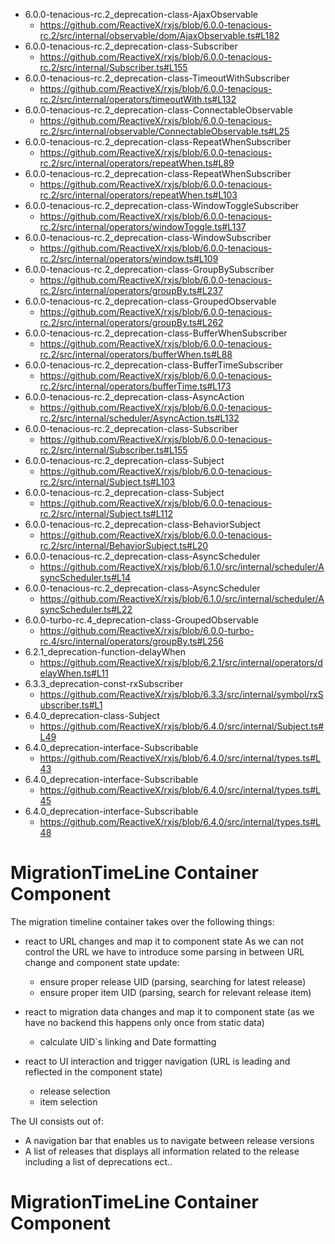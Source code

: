 
- 6.0.0-tenacious-rc.2_deprecation-class-AjaxObservable
  - https://github.com/ReactiveX/rxjs/blob/6.0.0-tenacious-rc.2/src/internal/observable/dom/AjaxObservable.ts#L182
- 6.0.0-tenacious-rc.2_deprecation-class-Subscriber
  - https://github.com/ReactiveX/rxjs/blob/6.0.0-tenacious-rc.2/src/internal/Subscriber.ts#L155
- 6.0.0-tenacious-rc.2_deprecation-class-TimeoutWithSubscriber
  - https://github.com/ReactiveX/rxjs/blob/6.0.0-tenacious-rc.2/src/internal/operators/timeoutWith.ts#L132
- 6.0.0-tenacious-rc.2_deprecation-class-ConnectableObservable
  - https://github.com/ReactiveX/rxjs/blob/6.0.0-tenacious-rc.2/src/internal/observable/ConnectableObservable.ts#L25
- 6.0.0-tenacious-rc.2_deprecation-class-RepeatWhenSubscriber
  - https://github.com/ReactiveX/rxjs/blob/6.0.0-tenacious-rc.2/src/internal/operators/repeatWhen.ts#L89
- 6.0.0-tenacious-rc.2_deprecation-class-RepeatWhenSubscriber
  - https://github.com/ReactiveX/rxjs/blob/6.0.0-tenacious-rc.2/src/internal/operators/repeatWhen.ts#L103
- 6.0.0-tenacious-rc.2_deprecation-class-WindowToggleSubscriber
  - https://github.com/ReactiveX/rxjs/blob/6.0.0-tenacious-rc.2/src/internal/operators/windowToggle.ts#L137
- 6.0.0-tenacious-rc.2_deprecation-class-WindowSubscriber
  - https://github.com/ReactiveX/rxjs/blob/6.0.0-tenacious-rc.2/src/internal/operators/window.ts#L109
- 6.0.0-tenacious-rc.2_deprecation-class-GroupBySubscriber
  - https://github.com/ReactiveX/rxjs/blob/6.0.0-tenacious-rc.2/src/internal/operators/groupBy.ts#L237
- 6.0.0-tenacious-rc.2_deprecation-class-GroupedObservable
  - https://github.com/ReactiveX/rxjs/blob/6.0.0-tenacious-rc.2/src/internal/operators/groupBy.ts#L262
- 6.0.0-tenacious-rc.2_deprecation-class-BufferWhenSubscriber
  - https://github.com/ReactiveX/rxjs/blob/6.0.0-tenacious-rc.2/src/internal/operators/bufferWhen.ts#L88
- 6.0.0-tenacious-rc.2_deprecation-class-BufferTimeSubscriber
  - https://github.com/ReactiveX/rxjs/blob/6.0.0-tenacious-rc.2/src/internal/operators/bufferTime.ts#L173
- 6.0.0-tenacious-rc.2_deprecation-class-AsyncAction
  - https://github.com/ReactiveX/rxjs/blob/6.0.0-tenacious-rc.2/src/internal/scheduler/AsyncAction.ts#L132
- 6.0.0-tenacious-rc.2_deprecation-class-Subscriber
  - https://github.com/ReactiveX/rxjs/blob/6.0.0-tenacious-rc.2/src/internal/Subscriber.ts#L155
- 6.0.0-tenacious-rc.2_deprecation-class-Subject
  - https://github.com/ReactiveX/rxjs/blob/6.0.0-tenacious-rc.2/src/internal/Subject.ts#L103
- 6.0.0-tenacious-rc.2_deprecation-class-Subject
  - https://github.com/ReactiveX/rxjs/blob/6.0.0-tenacious-rc.2/src/internal/Subject.ts#L112
- 6.0.0-tenacious-rc.2_deprecation-class-BehaviorSubject
  - https://github.com/ReactiveX/rxjs/blob/6.0.0-tenacious-rc.2/src/internal/BehaviorSubject.ts#L20
- 6.0.0-tenacious-rc.2_deprecation-class-AsyncScheduler
  - https://github.com/ReactiveX/rxjs/blob/6.1.0/src/internal/scheduler/AsyncScheduler.ts#L14
- 6.0.0-tenacious-rc.2_deprecation-class-AsyncScheduler
  - https://github.com/ReactiveX/rxjs/blob/6.1.0/src/internal/scheduler/AsyncScheduler.ts#L22
- 6.0.0-turbo-rc.4_deprecation-class-GroupedObservable
  - https://github.com/ReactiveX/rxjs/blob/6.0.0-turbo-rc.4/src/internal/operators/groupBy.ts#L256
- 6.2.1_deprecation-function-delayWhen
  - https://github.com/ReactiveX/rxjs/blob/6.2.1/src/internal/operators/delayWhen.ts#L11
- 6.3.3_deprecation-const-rxSubscriber
  - https://github.com/ReactiveX/rxjs/blob/6.3.3/src/internal/symbol/rxSubscriber.ts#L1
- 6.4.0_deprecation-class-Subject
  - https://github.com/ReactiveX/rxjs/blob/6.4.0/src/internal/Subject.ts#L49
- 6.4.0_deprecation-interface-Subscribable
  - https://github.com/ReactiveX/rxjs/blob/6.4.0/src/internal/types.ts#L43
- 6.4.0_deprecation-interface-Subscribable
  - https://github.com/ReactiveX/rxjs/blob/6.4.0/src/internal/types.ts#L45
- 6.4.0_deprecation-interface-Subscribable
  - https://github.com/ReactiveX/rxjs/blob/6.4.0/src/internal/types.ts#L48

# MigrationTimeLine Container Component

The migration timeline container takes over the following things: 

- react to URL changes and map it to component state
As we can not control the URL we have to introduce some parsing in between URL change and component state update: 
  - ensure proper release UID (parsing, searching for latest release)
  - ensure proper item UID (parsing, search for relevant release item)
  
- react to migration data changes and map it to component state (as we have no backend this happens only once from static data)
  - calculate UID`s linking and Date formatting

- react to UI interaction and trigger navigation (URL is leading and reflected in the component state)
  - release selection 
  - item selection

The UI consists out of:
- A navigation bar that enables us to navigate between release versions
- A list of releases that displays all information related to the release including a list of deprecations ect..

# MigrationTimeLine Container Component
